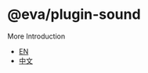 
# @eva/plugin-sound

More Introduction
- [EN](https://eva.js.org)
- [中文](https://eva-engine.gitee.io)
    